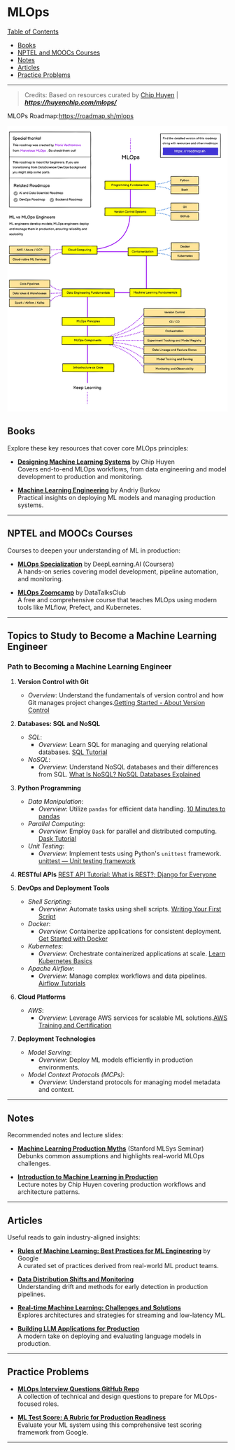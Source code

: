 # MLOps

[Table of Contents](#table-of-contents)  
* [Books](#books)  
* [NPTEL and MOOCs Courses](#course)  
* [Notes](#notes)  
* [Articles](#articles)  
* [Practice Problems](#practice-problems)

---

> Credits: Based on resources curated by [Chip Huyen](https://huyenchip.com/mlops/) | 
***https://huyenchip.com/mlops/***

MLOPs Roadmap:https://roadmap.sh/mlops

![MLOps Roadmap](https://github.com/DS-AI-GATE/dsai-gate/blob/main/Data/Interview/MLOPs/mlops_page-0001.jpg)


## <a name="books"></a>Books

Explore these key resources that cover core MLOps principles:

- [**Designing Machine Learning Systems**](https://www.oreilly.com/library/view/designing-machine-learning/9781098107968/) by Chip Huyen\
  Covers end-to-end MLOps workflows, from data engineering and model development to production and monitoring.

- [**Machine Learning Engineering**](https://www.amazon.com/Machine-Learning-Engineering-Andriy-Burkov/dp/B0899QH9TJ) by Andriy Burkov\
  Practical insights on deploying ML models and managing production systems.

---

## <a name="course"></a>NPTEL and MOOCs Courses

Courses to deepen your understanding of ML in production:

- [**MLOps Specialization**](https://www.coursera.org/specializations/mlops) by DeepLearning.AI (Coursera)\
  A hands-on series covering model development, pipeline automation, and monitoring.

- [**MLOps Zoomcamp**](https://github.com/DataTalksClub/mlops-zoomcamp) by DataTalksClub\
  A free and comprehensive course that teaches MLOps using modern tools like MLflow, Prefect, and Kubernetes.

---

## Topics to Study to Become a Machine Learning Engineer

### Path to Becoming a Machine Learning Engineer

1. **Version Control with Git**
   - *Overview*: Understand the fundamentals of version control and how Git manages project changes.[Getting Started - About Version Control](https://git-scm.com/book/ms/v2/Getting-Started-About-Version-Control)

2. **Databases: SQL and NoSQL**
   - *SQL*:
     - *Overview*: Learn SQL for managing and querying relational databases. [SQL Tutorial](https://www.w3schools.com/sql/)
   - *NoSQL*:
     - *Overview*: Understand NoSQL databases and their differences from SQL. [What Is NoSQL? NoSQL Databases Explained](https://www.mongodb.com/resources/basics/databases/nosql-explained)

3. **Python Programming**
   - *Data Manipulation*:
     - *Overview*: Utilize `pandas` for efficient data handling. [10 Minutes to pandas](https://pandas.pydata.org/docs/user_guide/10min.html)
   - *Parallel Computing*:
     - *Overview*: Employ `Dask` for parallel and distributed computing. [Dask Tutorial](https://tutorial.dask.org/00_overview.html)
   - *Unit Testing*:
     - *Overview*: Implement tests using Python's `unittest` framework. [unittest — Unit testing framework](https://docs.python.org/3/library/unittest.html)

6. **RESTful APIs** [REST API Tutorial: What is REST?; Django for Everyone](https://www.dj4e.com/)

7. **DevOps and Deployment Tools**
   - *Shell Scripting*:
     - *Overview*: Automate tasks using shell scripts. [Writing Your First Script](https://linuxcommand.org/lc3_wss0010.php)
   - *Docker*:
     - *Overview*: Containerize applications for consistent deployment. [Get Started with Docker](https://docs.docker.com/get-started/)
   - *Kubernetes*:
     - *Overview*: Orchestrate containerized applications at scale. [Learn Kubernetes Basics](https://kubernetes.io/docs/tutorials/kubernetes-basics/)
   - *Apache Airflow*:
     - *Overview*: Manage complex workflows and data pipelines. [Airflow Tutorials](https://airflow.apache.org/docs/apache-airflow/stable/tutorial/index.html)

8. **Cloud Platforms**
   - *AWS*:
     - *Overview*: Leverage AWS services for scalable ML solutions.[AWS Training and Certification](https://aws.amazon.com/training/)

9. **Deployment Technologies**
   - *Model Serving*:
     - *Overview*: Deploy ML models efficiently in production environments.
   - *Model Context Protocols (MCPs)*:
     - *Overview*: Understand protocols for managing model metadata and context.

---
## <a name="notes"></a>Notes

Recommended notes and lecture slides:

- [**Machine Learning Production Myths**](https://www.youtube.com/watch?v=06-AZXmwHjo) (Stanford MLSys Seminar)\
  Debunks common assumptions and highlights real-world MLOps challenges.

- [**Introduction to Machine Learning in Production**](https://docs.google.com/presentation/d/1WTR8zQWJNkL1A7BypyZ-EA3xqTfzhS35Qim8E1E9IdM/edit#slide=id.g95c3b1e661_0_0)\
  Lecture notes by Chip Huyen covering production workflows and architecture patterns.

---

## <a name="articles"></a>Articles

Useful reads to gain industry-aligned insights:

- [**Rules of Machine Learning: Best Practices for ML Engineering**](https://developers.google.com/machine-learning/guides/rules-of-ml) by Google\
  A curated set of practices derived from real-world ML product teams.

- [**Data Distribution Shifts and Monitoring**](https://huyenchip.com/2022/06/07/data-distribution-shifts.html)\
  Understanding drift and methods for early detection in production pipelines.

- [**Real-time Machine Learning: Challenges and Solutions**](https://huyenchip.com/2020/12/27/real-time-machine-learning.html)\
  Explores architectures and strategies for streaming and low-latency ML.

- [**Building LLM Applications for Production**](https://huyenchip.com/2023/04/11/llm-engineering.html)\
  A modern take on deploying and evaluating language models in production.

---

## <a name="practice-problems"></a>Practice Problems

- [**MLOps Interview Questions GitHub Repo**](https://github.com/chiphuyen/mlops-interview-questions)\
  A collection of technical and design questions to prepare for MLOps-focused roles.

- [**ML Test Score: A Rubric for Production Readiness**](https://github.com/eugeneyan/ml-test-score)\
  Evaluate your ML system using this comprehensive test scoring framework from Google.

---



